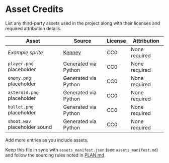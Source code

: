 # Asset Credits

List any third-party assets used in the project along with their licenses and
required attribution details.

| Asset | Source | License | Attribution |
|-------|--------|---------|-------------|
| _Example sprite_ | [Kenney](https://kenney.nl/) | CC0 | None required |
| `player.png` placeholder | Generated via Python | CC0 | None required |
| `enemy.png` placeholder | Generated via Python | CC0 | None required |
| `asteroid.png` placeholder | Generated via Python | CC0 | None required |
| `bullet.png` placeholder | Generated via Python | CC0 | None required |
| `shoot.wav` placeholder sound | Generated via Python | CC0 | None required |

Add more entries as you include assets.

Keep this file in sync with `assets_manifest.json` (see `assets_manifest.md`)
and follow the sourcing rules noted in [PLAN.md](PLAN.md).
